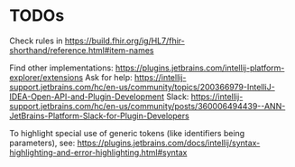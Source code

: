 # TODOs

Check rules in https://build.fhir.org/ig/HL7/fhir-shorthand/reference.html#item-names

Find other implementations: https://plugins.jetbrains.com/intellij-platform-explorer/extensions
Ask for
help: https://intellij-support.jetbrains.com/hc/en-us/community/topics/200366979-IntelliJ-IDEA-Open-API-and-Plugin-Development
Slack: https://intellij-support.jetbrains.com/hc/en-us/community/posts/360006494439--ANN-JetBrains-Platform-Slack-for-Plugin-Developers

To highlight special use of generic tokens (like identifiers being parameters),
see: https://plugins.jetbrains.com/docs/intellij/syntax-highlighting-and-error-highlighting.html#syntax
